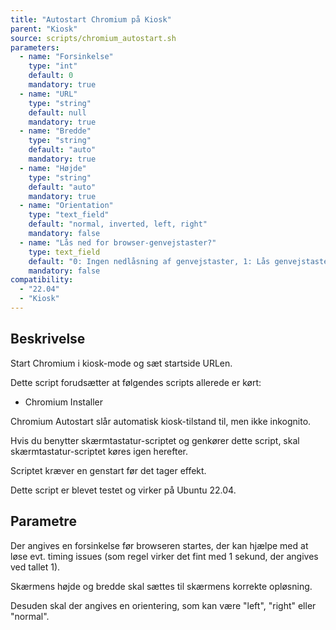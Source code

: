 ```yaml
---
title: "Autostart Chromium på Kiosk"
parent: "Kiosk"
source: scripts/chromium_autostart.sh
parameters:
  - name: "Forsinkelse"
    type: "int"
    default: 0
    mandatory: true
  - name: "URL"
    type: "string"
    default: null
    mandatory: true
  - name: "Bredde"
    type: "string"
    default: "auto"
    mandatory: true
  - name: "Højde"
    type: "string"
    default: "auto"
    mandatory: true
  - name: "Orientation"
    type: "text_field"
    default: "normal, inverted, left, right"
    mandatory: false
  - name: "Lås ned for browser-genvejstaster?"  
    type: text_field
    default: "0: Ingen nedlåsning af genvejstaster, 1: Lås genvejstaster bortset fra print genindlæs og zoom, 2: Lås alt"
    mandatory: false
compatibility:  
  - "22.04"
  - "Kiosk"
---
```


## Beskrivelse
Start Chromium i kiosk-mode og sæt startside URLen.

Dette script forudsætter at følgendes scripts allerede er kørt:
- Chromium Installer

Chromium Autostart slår automatisk kiosk-tilstand til, men ikke inkognito.

Hvis du benytter skærmtastatur-scriptet og genkører dette script, skal skærmtastatur-scriptet køres igen herefter.

Scriptet kræver en genstart før det tager effekt.

Dette script er blevet testet og virker på Ubuntu 22.04.

## Parametre
Der angives en forsinkelse før browseren startes, der kan hjælpe med at løse evt. timing issues (som regel virker det fint med 1 sekund, der angives ved tallet 1).

Skærmens højde og bredde skal sættes til skærmens korrekte opløsning.

Desuden skal der angives en orientering, som kan være "left", "right" eller "normal".

